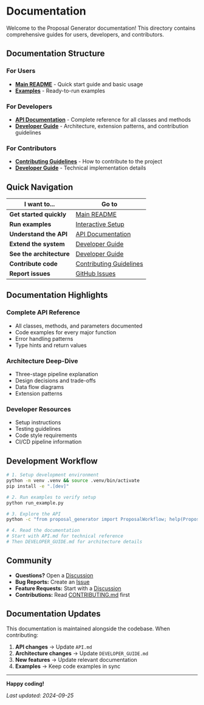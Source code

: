 # Documentation

Welcome to the Proposal Generator documentation! This directory contains comprehensive guides for users, developers, and contributors.

## Documentation Structure

### For Users
- **[Main README](../README.md)** - Quick start guide and basic usage
- **[Examples](../example_file_usage.py)** - Ready-to-run examples

### For Developers
- **[API Documentation](API.md)** - Complete reference for all classes and methods
- **[Developer Guide](DEVELOPER_GUIDE.md)** - Architecture, extension patterns, and contribution guidelines

### For Contributors
- **[Contributing Guidelines](../CONTRIBUTING.md)** - How to contribute to the project
- **[Developer Guide](DEVELOPER_GUIDE.md)** - Technical implementation details

## Quick Navigation

| I want to... | Go to |
|--------------|--------|
| **Get started quickly** | [Main README](../README.md#quick-start-3-steps) |
| **Run examples** | [Interactive Setup](../run_example.py) |
| **Understand the API** | [API Documentation](API.md) |
| **Extend the system** | [Developer Guide](DEVELOPER_GUIDE.md#extending-the-system) |
| **See the architecture** | [Developer Guide](DEVELOPER_GUIDE.md#architecture-overview) |
| **Contribute code** | [Contributing Guidelines](../CONTRIBUTING.md) |
| **Report issues** | [GitHub Issues](https://github.com/yourusername/proposal-generator/issues) |

## Documentation Highlights

### Complete API Reference
- All classes, methods, and parameters documented
- Code examples for every major function
- Error handling patterns
- Type hints and return values

### Architecture Deep-Dive
- Three-stage pipeline explanation
- Design decisions and trade-offs
- Data flow diagrams
- Extension patterns

### Developer Resources
- Setup instructions
- Testing guidelines
- Code style requirements
- CI/CD pipeline information

## Development Workflow

```bash
# 1. Setup development environment
python -m venv .venv && source .venv/bin/activate
pip install -e ".[dev]"

# 2. Run examples to verify setup
python run_example.py

# 3. Explore the API
python -c "from proposal_generator import ProposalWorkflow; help(ProposalWorkflow)"

# 4. Read the documentation
# Start with API.md for technical reference
# Then DEVELOPER_GUIDE.md for architecture details
```

## Community

- **Questions?** Open a [Discussion](https://github.com/yourusername/proposal-generator/discussions)
- **Bug Reports:** Create an [Issue](https://github.com/yourusername/proposal-generator/issues)
- **Feature Requests:** Start with a [Discussion](https://github.com/yourusername/proposal-generator/discussions)
- **Contributions:** Read [CONTRIBUTING.md](../CONTRIBUTING.md) first

## Documentation Updates

This documentation is maintained alongside the codebase. When contributing:

1. **API changes** → Update `API.md`
2. **Architecture changes** → Update `DEVELOPER_GUIDE.md`
3. **New features** → Update relevant documentation
4. **Examples** → Keep code examples in sync

---

**Happy coding!**

*Last updated: 2024-09-25*